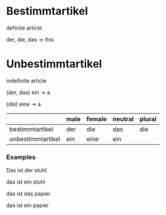 # Bestimmtartikel

definite article

der, die, das → this

# Unbestimmtartikel

indefinite article

(der, das) ein → a

(die) eine → a

 

|  | male | female | neutral | plural |
| --- | --- | --- | --- | --- |
| bestimmtartikel | der | die | das | die |
| unbestimmtartikel | ein | eine | ein |  |

### Examples

Das ist der stuhl

das ist ein stuhl

das ist das papier

das ist ein papier